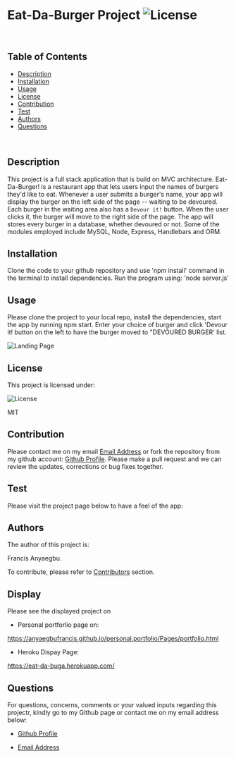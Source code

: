 
  # Eat-Da-Burger Project   ![License](https://img.shields.io/badge/License-MIT-blue.svg)
  
  <br>
  
  ## Table of Contents
  
  - [Description](#description)
  - [Installation](#installation)
  - [Usage](#usage)
  - [License](#license)
  - [Contribution](#contribution)
  - [Test](#test)
  - [Authors](#authors)
  - [Questions](#questions)
  
  <br>
  
  ## Description  
  
  This project is a full stack application that is build on MVC architecture. Eat-Da-Burger! is a restaurant app that lets users input the names of burgers they'd like to eat. Whenever a user submits a burger's name, your app will display the burger on the left side of the page -- waiting to be devoured. Each burger in the waiting area also has a `Devour it!` button. When the user clicks it, the burger will move to the right side of the page. The app will stores every burger in a database, whether devoured or not. Some of the modules employed include MySQL, Node, Express, Handlebars and ORM. 
  
  ## Installation
  
  Clone the code to your github repository and use 'npm install' command in the terminal to install dependencies. Run the program using: 'node server.js'
  
  ## Usage
  
Please clone the project to your local repo, install the dependencies, start the app by running npm start. Enter your choice of burger and click 'Devour it! button on the left to have the burger moved to "DEVOURED BURGER' list. 

 ![Landing Page](./public/assets/img/ProjectPage.png)
  
  ## License
  
  This project is licensed under:
  
   ![License](https://img.shields.io/badge/License-MIT-blue.svg)
  
  MIT
  
  ## Contribution
  
  Please contact me on my email [Email Address](anyaegbufrancis@gmail.com) or fork the repository from my github account: [Github Profile](https://github.com/anyaegbufrancis). Please make a pull request and we can review the updates, corrections or bug fixes together.
  
  ## Test
  
  Please visit the project page below to have a feel of the app:
  
  ## Authors
  
  The author of this project is: 
  
  Francis Anyaegbu. 
  
  To contribute, please refer to [Contributors](#contributors) section.
  
  ## Display
  
  Please see the displayed project on 
  
  - Personal portforlio page on:
    
  https://anyaegbufrancis.github.io/personal.portfolio/Pages/portfolio.html
  
  - Heroku Dispay Page:
  
  https://eat-da-buga.herokuapp.com/
  
  
  ## Questions
  
  For questions, concerns, comments or your valued inputs regarding this projectr, kindly go to my Github page or contact me on my email address below:
    
  - [Github Profile](https://github.com/anyaegbufrancis)
                    
  - [Email Address](anyaegbufrancis@gmail.com)
